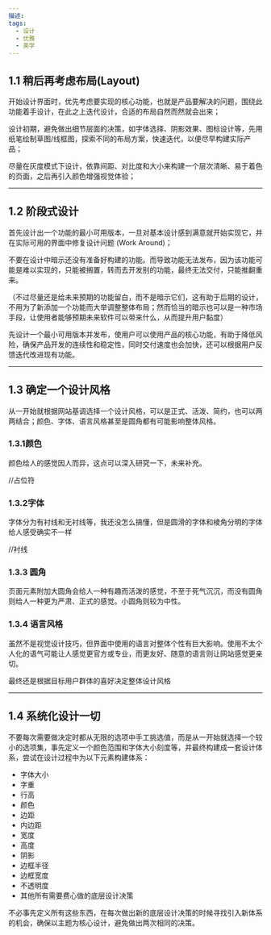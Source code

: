 ```yaml
---
描述: 
tags:
  - 设计
  - 优雅
  - 美学
---
```

## 1.1 稍后再考虑布局(Layout)

开始设计界面时，优先考虑要实现的核心功能，也就是产品要解决的问题，围绕此功能着手设计，在此之上迭代设计，合适的布局自然而然就会出来；

设计初期，避免做出细节层面的决策，如字体选择、阴影效果、图标设计等，先用纸笔绘制草图/线框图，探索不同的布局方案，快速迭代，以便尽早构建实际产品；

尽量在灰度模式下设计，依靠间距、对比度和大小来构建一个层次清晰、易于着色的页面，之后再引入颜色增强视觉体验；

---
## 1.2 阶段式设计

首先设计出一个功能的最小可用版本，一旦对基本设计感到满意就开始实现它，并在实际可用的界面中修复设计问题 (Work Around)；

不要在设计中暗示还没有准备好构建的功能。而导致功能无法发布，因为该功能可能是难以实现的，只能被搁置，转而去开发别的功能，最终无法交付，只能推翻重来。

（不过尽量还是给未来预期的功能留白，而不是暗示它们，这有助于后期的设计，不用为了新添加一个功能而大举调整整体布局；然而恰当的暗示也可以是一种市场手段，让使用者能够预期未来软件可以带来什么，从而提升用户黏度）

先设计一个最小可用版本并发布，使用户可以使用产品的核心功能，有助于降低风险，确保产品开发的连续性和稳定性，同时交付速度也会加快，还可以根据用户反馈迭代改进现有功能。

---
## 1.3 确定一个设计风格

从一开始就根据网站基调选择一个设计风格，可以是正式、活泼、简约，也可以两两结合；颜色、字体、语言风格甚至是圆角都有可能影响整体风格。

### 1.3.1颜色

颜色给人的感觉因人而异，这点可以深入研究一下，未来补充。

//占位符

### 1.3.2字体

字体分为有衬线和无衬线等，我还没怎么搞懂，但是圆滑的字体和棱角分明的字体给人感受确实不一样

//衬线
### 1.3.3 圆角

页面元素附加大圆角会给人一种有趣而活泼的感觉，不至于死气沉沉，而没有圆角则给人一种更为严肃、正式的感觉。小圆角则较为中性。

### 1.3.4 语言风格

虽然不是视觉设计技巧，但界面中使用的语言对整体个性有巨大影响。使用不太个人化的语气可能让人感觉更官方或专业，而更友好、随意的语言则让网站感觉更亲切。

最终还是根据目标用户群体的喜好决定整体设计风格

---
## 1.4 系统化设计一切

不要每次需要做决定时都从无限的选项中手工挑选值，而是从一开始就选择一个较小的选项集，事先定义一个颜色范围和字体大小刻度等，并最终构建成一套设计体系，尝试在设计过程中为以下元素构建体系：

- 字体大小
- 字重
- 行高
- 颜色
- 边距
- 内边距
- 宽度
- 高度
- 阴影
- 边框半径
- 边框宽度
- 不透明度
- 其他所有需要费心做的底层设计决策

不必事先定义所有这些东西，在每次做出新的底层设计决策的时候寻找引入新体系的机会，确保以主题为核心设计，避免做出两次相同的决策。
